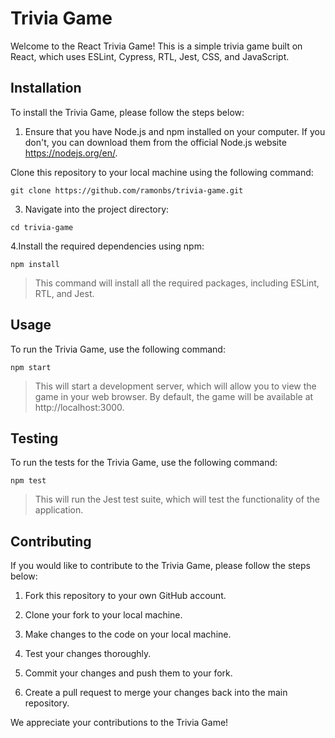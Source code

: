 # Trivia Game
Welcome to the React Trivia Game! This is a simple trivia game built on React, which uses ESLint, Cypress, RTL, Jest, CSS, and JavaScript.

## Installation
To install the Trivia Game, please follow the steps below:

1. Ensure that you have Node.js and npm installed on your computer. If you don't, you can download them from the official Node.js website https://nodejs.org/en/.

Clone this repository to your local machine using the following command:
```
git clone https://github.com/ramonbs/trivia-game.git
```

3. Navigate into the project directory:
```
cd trivia-game
```

4.Install the required dependencies using npm:
```
npm install
```

> This command will install all the required packages, including ESLint, RTL, and Jest.

## Usage
To run the Trivia Game, use the following command:
```
npm start
```

> This will start a development server, which will allow you to view the game in your web browser. By default, the game will be available at http://localhost:3000.

## Testing
To run the tests for the Trivia Game, use the following command:
```
npm test
```
> This will run the Jest test suite, which will test the functionality of the application.

## Contributing
If you would like to contribute to the Trivia Game, please follow the steps below:

1. Fork this repository to your own GitHub account.

2. Clone your fork to your local machine.

3. Make changes to the code on your local machine.

4. Test your changes thoroughly.

5. Commit your changes and push them to your fork.

6. Create a pull request to merge your changes back into the main repository.

We appreciate your contributions to the Trivia Game!
